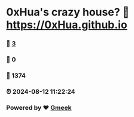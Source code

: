 # 0xHua's crazy house? :link: https://0xHua.github.io 
### :page_facing_up: [3](https://0xHua.github.io/tag.html) 
### :speech_balloon: 0 
### :hibiscus: 1374 
### :alarm_clock: 2024-08-12 11:22:24 
### Powered by :heart: [Gmeek](https://github.com/Meekdai/Gmeek)
